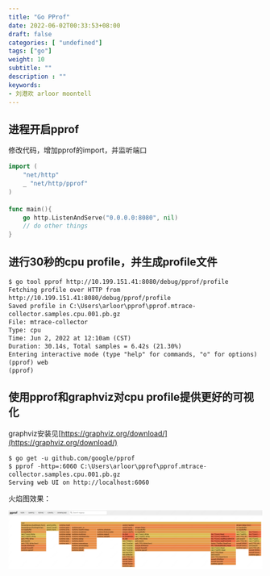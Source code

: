 ```yaml
---
title: "Go PProf"
date: 2022-06-02T00:33:53+08:00
draft: false
categories: [ "undefined"]
tags: ["go"]
weight: 10
subtitle: ""
description : ""
keywords:
- 刘港欢 arloor moontell
---
```


## 进程开启pprof

修改代码，增加pprof的import，并监听端口

```go
import (
	"net/http"
	_ "net/http/pprof"
)

func main(){
    go http.ListenAndServe("0.0.0.0:8080", nil)
    // do other things
}
```

## 进行30秒的cpu profile，并生成profile文件

```shell
$ go tool pprof http://10.199.151.41:8080/debug/pprof/profile
Fetching profile over HTTP from http://10.199.151.41:8080/debug/pprof/profile
Saved profile in C:\Users\arloor\pprof\pprof.mtrace-collector.samples.cpu.001.pb.gz
File: mtrace-collector
Type: cpu
Time: Jun 2, 2022 at 12:10am (CST)
Duration: 30.14s, Total samples = 6.42s (21.30%)
Entering interactive mode (type "help" for commands, "o" for options)
(pprof) web
(pprof)
```

## 使用pprof和graphviz对cpu profile提供更好的可视化

graphviz安装见[https://graphviz.org/download/](https://graphviz.org/download/)

```shell
$ go get -u github.com/google/pprof
$ pprof -http=:6060 C:\Users\arloor\pprof\pprof.mtrace-collector.samples.cpu.001.pb.gz
Serving web UI on http://localhost:6060
```

火焰图效果：

![](/img/pprof-flame-graph.png)